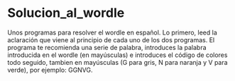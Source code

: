 # Solucion_al_wordle
Unos programas para resolver el wordle en español.
Lo primero, leed la aclaración que viene al principio de cada uno de los dos programas.
El programa te recomienda una serie de palabra, introduces la palabra introducida en el wordle (en mayúsculas) 
e introduces el código de colores todo seguido, tambien en mayúsculas (G para gris, N para naranja y V para verde), por ejemplo: GGNVG.
